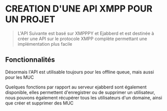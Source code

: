 # CREATION D'UNE API XMPP POUR UN PROJET

> L'API Suivante est basé sur XMPPPY et Ejabberd et est destinée à créer une API sur le protocole XMPP complète permettant une implémentation plus facile

## Fonctionnalités

Désormais l'API est utilisable toujours pour les offline queue, mais aussi pour les MUC

Quelques fonctions par rapport au serveur ejabberd sont également disponible, elles permettent d'enregistrer ou de supprimer
un utilisateur, nous pouvons également récupérer tous les utilisateurs d'un domaine, ainsi que créer et supprimer des MUC


